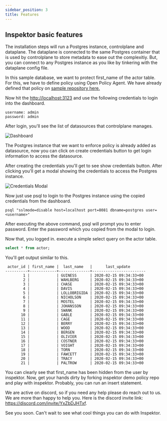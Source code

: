 ```yaml
---
sidebar_position: 3
title: Features
---
```



## Inspektor basic features

The installation steps will run a Postgres instance, controlplane and dataplane. The dataplane is connected to the same Postgres container that is used by controlplane to store metadata to ease out the complexitiy. But, you can connect to any Postgres instance as you like by tinkering with the dataplane config file.

In this sample database, we want to protect first_name of the actor table. For this, we have to define policy using Open Policy Agent. We have already defined that policy on [sample repository here.](https://github.com/poonai/inspektor-policy.git)


Now hit the [http://localhost:3123](http://localhost:3123) and use the following credentials to login into the dashboard.

```
username: admin
password: admin
```

After login, you'll see the list of datasources that controlplane manages. 

![Dashboard](../static/img/dashboard.png)

The Postgres instance that we want to enforce policy is already added as datasource, now you can click on create credentials button to get login information to access the datasource.

After creating the credentials you'll get to see show credentials button. After clicking you'll get a modal showing the credentials to access the Postgres instance.

![Credentials Modal](../static/img/credentials.png)

Now just use psql to login to the Postgres instance using the copied credentials from the dashboard.

```
psql "sslmode=disable host=localhost port=8081 dbname=postgres user=<username>"
```

After executing the above command, psql will prompt you to enter password. Enter the password
which you copied from the modal to login.

Now that, you logged in. execute a simple select query on the actor table.

```sql
select * from actor;
```

You'll get output similar to this.
```
 actor_id | first_name |  last_name   |      last_update       
----------+------------+--------------+------------------------
        1 |            | GUINESS      | 2020-02-15 09:34:33+00
        2 |            | WAHLBERG     | 2020-02-15 09:34:33+00
        3 |            | CHASE        | 2020-02-15 09:34:33+00
        4 |            | DAVIS        | 2020-02-15 09:34:33+00
        5 |            | LOLLOBRIGIDA | 2020-02-15 09:34:33+00
        6 |            | NICHOLSON    | 2020-02-15 09:34:33+00
        7 |            | MOSTEL       | 2020-02-15 09:34:33+00
        8 |            | JOHANSSON    | 2020-02-15 09:34:33+00
        9 |            | SWANK        | 2020-02-15 09:34:33+00
       10 |            | GABLE        | 2020-02-15 09:34:33+00
       11 |            | CAGE         | 2020-02-15 09:34:33+00
       12 |            | BERRY        | 2020-02-15 09:34:33+00
       13 |            | WOOD         | 2020-02-15 09:34:33+00
       14 |            | BERGEN       | 2020-02-15 09:34:33+00
       15 |            | OLIVIER      | 2020-02-15 09:34:33+00
       16 |            | COSTNER      | 2020-02-15 09:34:33+00
       17 |            | VOIGHT       | 2020-02-15 09:34:33+00
       18 |            | TORN         | 2020-02-15 09:34:33+00
       19 |            | FAWCETT      | 2020-02-15 09:34:33+00
       20 |            | TRACY        | 2020-02-15 09:34:33+00
       21 |            | PALTROW      | 2020-02-15 09:34:33+00

```

You can clearly see that first_name has been hidden from the user by inspektor. Now, get your hands dirty by forking inspektor demo policy repo and play with inspektor. Probably, you can run an insert statement. 

We are active on discord, so if you need any help please do reach out to us. We are more than happy to help you. Here is the discord invite link:  https://discord.com/invite/YxZbDJHTxf.

See you soon. Can't wait to see what cool things you can do with Inspektor. 